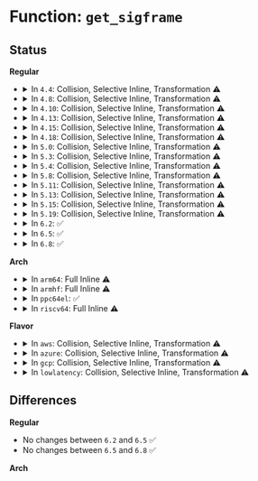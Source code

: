 # Function: <code>get_sigframe</code>

## Status
<b>Regular</b>
<ul>
<li>
<details>
<summary>In <code>4.4</code>: Collision, Selective Inline, Transformation ⚠️</summary>

**Collision:** Static-Static Collision

**Inline:** Selective

**Transformation:** True

**Instances:**

```
In arch/x86/kernel/signal.c (ffffffff8102e0d0)
Location: arch/x86/kernel/signal.c:202
Inline: True
Direct callers:
  - arch/x86/kernel/signal.c:do_signal
  - arch/x86/kernel/signal.c:do_signal
```
```
In arch/x86/ia32/ia32_signal.c (ffffffff81078120)
Location: arch/x86/ia32/ia32_signal.c:214
Inline: True
Direct callers:
  - arch/x86/ia32/ia32_signal.c:ia32_setup_frame
  - arch/x86/ia32/ia32_signal.c:ia32_setup_rt_frame
```
**Symbols:**

```
ffffffff8102e0d0-ffffffff8102e261: get_sigframe.isra.8.constprop.9 (STB_LOCAL)
ffffffff81078120-ffffffff81078244: get_sigframe.isra.3.constprop.4 (STB_LOCAL)
```
</details>
</li>
<li>
<details>
<summary>In <code>4.8</code>: Collision, Selective Inline, Transformation ⚠️</summary>

**Collision:** Static-Static Collision

**Inline:** Selective

**Transformation:** True

**Instances:**

```
In arch/x86/kernel/signal.c (ffffffff8102d190)
Location: arch/x86/kernel/signal.c:237
Inline: True
Direct callers:
  - arch/x86/kernel/signal.c:do_signal
  - arch/x86/kernel/signal.c:do_signal
```
```
In arch/x86/ia32/ia32_signal.c (ffffffff81079600)
Location: arch/x86/ia32/ia32_signal.c:214
Inline: True
Direct callers:
  - arch/x86/ia32/ia32_signal.c:ia32_setup_rt_frame
  - arch/x86/ia32/ia32_signal.c:ia32_setup_frame
```
**Symbols:**

```
ffffffff8102d190-ffffffff8102d34c: get_sigframe.isra.12.constprop.13 (STB_LOCAL)
ffffffff81079600-ffffffff8107972f: get_sigframe.isra.5.constprop.6 (STB_LOCAL)
```
</details>
</li>
<li>
<details>
<summary>In <code>4.10</code>: Collision, Selective Inline, Transformation ⚠️</summary>

**Collision:** Static-Static Collision

**Inline:** Selective

**Transformation:** True

**Instances:**

```
In arch/x86/kernel/signal.c (ffffffff8102d030)
Location: arch/x86/kernel/signal.c:238
Inline: True
Direct callers:
  - arch/x86/kernel/signal.c:do_signal
  - arch/x86/kernel/signal.c:do_signal
```
```
In arch/x86/ia32/ia32_signal.c (ffffffff8107d3f0)
Location: arch/x86/ia32/ia32_signal.c:214
Inline: True
Direct callers:
  - arch/x86/ia32/ia32_signal.c:ia32_setup_rt_frame
  - arch/x86/ia32/ia32_signal.c:ia32_setup_frame
```
**Symbols:**

```
ffffffff8102d030-ffffffff8102d1ec: get_sigframe.isra.13.constprop.14 (STB_LOCAL)
ffffffff8107d3f0-ffffffff8107d51f: get_sigframe.isra.4.constprop.5 (STB_LOCAL)
```
</details>
</li>
<li>
<details>
<summary>In <code>4.13</code>: Collision, Selective Inline, Transformation ⚠️</summary>

**Collision:** Static-Static Collision

**Inline:** Selective

**Transformation:** True

**Instances:**

```
In arch/x86/kernel/signal.c (ffffffff8102b290)
Location: arch/x86/kernel/signal.c:239
Inline: True
Direct callers:
  - arch/x86/kernel/signal.c:do_signal
  - arch/x86/kernel/signal.c:do_signal
```
```
In arch/x86/ia32/ia32_signal.c (ffffffff8107bbf0)
Location: arch/x86/ia32/ia32_signal.c:215
Inline: True
Direct callers:
  - arch/x86/ia32/ia32_signal.c:ia32_setup_rt_frame
  - arch/x86/ia32/ia32_signal.c:ia32_setup_frame
```
**Symbols:**

```
ffffffff8102b290-ffffffff8102b453: get_sigframe.isra.13.constprop.14 (STB_LOCAL)
ffffffff8107bbf0-ffffffff8107bd0e: get_sigframe.isra.4.constprop.5 (STB_LOCAL)
```
</details>
</li>
<li>
<details>
<summary>In <code>4.15</code>: Collision, Selective Inline, Transformation ⚠️</summary>

**Collision:** Static-Static Collision

**Inline:** Selective

**Transformation:** True

**Instances:**

```
In arch/x86/kernel/signal.c (ffffffff8102bfc0)
Location: arch/x86/kernel/signal.c:240
Inline: True
Direct callers:
  - arch/x86/kernel/signal.c:do_signal
  - arch/x86/kernel/signal.c:do_signal
```
```
In arch/x86/ia32/ia32_signal.c (ffffffff810822f0)
Location: arch/x86/ia32/ia32_signal.c:216
Inline: True
Direct callers:
  - arch/x86/ia32/ia32_signal.c:ia32_setup_rt_frame
  - arch/x86/ia32/ia32_signal.c:ia32_setup_frame
```
**Symbols:**

```
ffffffff8102bfc0-ffffffff8102c183: get_sigframe.isra.13.constprop.14 (STB_LOCAL)
ffffffff810822f0-ffffffff8108240e: get_sigframe.isra.4.constprop.5 (STB_LOCAL)
```
</details>
</li>
<li>
<details>
<summary>In <code>4.18</code>: Collision, Selective Inline, Transformation ⚠️</summary>

**Collision:** Static-Static Collision

**Inline:** Selective

**Transformation:** True

**Instances:**

```
In arch/x86/kernel/signal.c (ffffffff8102d290)
Location: arch/x86/kernel/signal.c:241
Inline: True
Direct callers:
  - arch/x86/kernel/signal.c:do_signal
  - arch/x86/kernel/signal.c:do_signal
```
```
In arch/x86/ia32/ia32_signal.c (ffffffff810859b0)
Location: arch/x86/ia32/ia32_signal.c:215
Inline: True
Direct callers:
  - arch/x86/ia32/ia32_signal.c:ia32_setup_rt_frame
  - arch/x86/ia32/ia32_signal.c:ia32_setup_frame
```
**Symbols:**

```
ffffffff8102d290-ffffffff8102d447: get_sigframe.isra.13.constprop.14 (STB_LOCAL)
ffffffff810859b0-ffffffff81085ace: get_sigframe.isra.4.constprop.5 (STB_LOCAL)
```
</details>
</li>
<li>
<details>
<summary>In <code>5.0</code>: Collision, Selective Inline, Transformation ⚠️</summary>

**Collision:** Static-Static Collision

**Inline:** Selective

**Transformation:** True

**Instances:**

```
In arch/x86/kernel/signal.c (ffffffff8102e4e0)
Location: arch/x86/kernel/signal.c:241
Inline: True
Direct callers:
  - arch/x86/kernel/signal.c:do_signal
  - arch/x86/kernel/signal.c:do_signal
```
```
In arch/x86/ia32/ia32_signal.c (ffffffff8108c720)
Location: arch/x86/ia32/ia32_signal.c:215
Inline: True
Direct callers:
  - arch/x86/ia32/ia32_signal.c:ia32_setup_rt_frame
  - arch/x86/ia32/ia32_signal.c:ia32_setup_frame
```
**Symbols:**

```
ffffffff8102e4e0-ffffffff8102e697: get_sigframe.isra.13.constprop.14 (STB_LOCAL)
ffffffff8108c720-ffffffff8108c83e: get_sigframe.isra.4.constprop.5 (STB_LOCAL)
```
</details>
</li>
<li>
<details>
<summary>In <code>5.3</code>: Collision, Selective Inline, Transformation ⚠️</summary>

**Collision:** Static-Static Collision

**Inline:** Selective

**Transformation:** True

**Instances:**

```
In arch/x86/kernel/signal.c (ffffffff81030240)
Location: arch/x86/kernel/signal.c:240
Inline: True
Direct callers:
  - arch/x86/kernel/signal.c:x32_setup_rt_frame
  - arch/x86/kernel/signal.c:__setup_rt_frame
```
```
In arch/x86/ia32/ia32_signal.c (ffffffff81090480)
Location: arch/x86/ia32/ia32_signal.c:220
Inline: True
Direct callers:
  - arch/x86/ia32/ia32_signal.c:ia32_setup_rt_frame
  - arch/x86/ia32/ia32_signal.c:ia32_setup_frame
```
**Symbols:**

```
ffffffff81030240-ffffffff81030434: get_sigframe.isra.0.constprop.0 (STB_LOCAL)
ffffffff81090480-ffffffff81090589: get_sigframe.isra.0.constprop.0 (STB_LOCAL)
```
</details>
</li>
<li>
<details>
<summary>In <code>5.4</code>: Collision, Selective Inline, Transformation ⚠️</summary>

**Collision:** Static-Static Collision

**Inline:** Selective

**Transformation:** True

**Instances:**

```
In arch/x86/kernel/signal.c (ffffffff81030b80)
Location: arch/x86/kernel/signal.c:240
Inline: True
Direct callers:
  - arch/x86/kernel/signal.c:do_signal
  - arch/x86/kernel/signal.c:do_signal
```
```
In arch/x86/ia32/ia32_signal.c (ffffffff81090fe0)
Location: arch/x86/ia32/ia32_signal.c:221
Inline: True
Direct callers:
  - arch/x86/ia32/ia32_signal.c:ia32_setup_rt_frame
  - arch/x86/ia32/ia32_signal.c:ia32_setup_frame
```
**Symbols:**

```
ffffffff81030b80-ffffffff81030d74: get_sigframe.isra.0.constprop.0 (STB_LOCAL)
ffffffff81090fe0-ffffffff810910e9: get_sigframe.isra.0.constprop.0 (STB_LOCAL)
```
</details>
</li>
<li>
<details>
<summary>In <code>5.8</code>: Collision, Selective Inline, Transformation ⚠️</summary>

**Collision:** Static-Static Collision

**Inline:** Selective

**Transformation:** True

**Instances:**

```
In arch/x86/kernel/signal.c (ffffffff810330a0)
Location: arch/x86/kernel/signal.c:232
Inline: True
Direct callers:
  - arch/x86/kernel/signal.c:x32_setup_rt_frame
  - arch/x86/kernel/signal.c:__setup_rt_frame
```
```
In arch/x86/ia32/ia32_signal.c (ffffffff81096bf0)
Location: arch/x86/ia32/ia32_signal.c:203
Inline: True
Direct callers:
  - arch/x86/ia32/ia32_signal.c:ia32_setup_rt_frame
  - arch/x86/ia32/ia32_signal.c:ia32_setup_frame
```
**Symbols:**

```
ffffffff810330a0-ffffffff8103329c: get_sigframe.constprop.0.isra.0 (STB_LOCAL)
ffffffff81096bf0-ffffffff81096d06: get_sigframe.constprop.0 (STB_LOCAL)
```
</details>
</li>
<li>
<details>
<summary>In <code>5.11</code>: Collision, Selective Inline, Transformation ⚠️</summary>

**Collision:** Static-Static Collision

**Inline:** Selective

**Transformation:** True

**Instances:**

```
In arch/x86/kernel/signal.c (ffffffff81033af0)
Location: arch/x86/kernel/signal.c:233
Inline: True
Direct callers:
  - arch/x86/kernel/signal.c:x32_setup_rt_frame
  - arch/x86/kernel/signal.c:__setup_rt_frame
```
```
In arch/x86/ia32/ia32_signal.c (ffffffff81095e30)
Location: arch/x86/ia32/ia32_signal.c:203
Inline: True
Direct callers:
  - arch/x86/ia32/ia32_signal.c:ia32_setup_rt_frame
  - arch/x86/ia32/ia32_signal.c:ia32_setup_frame
```
**Symbols:**

```
ffffffff81033af0-ffffffff81033cec: get_sigframe.constprop.0.isra.0 (STB_LOCAL)
ffffffff81095e30-ffffffff81095f46: get_sigframe.constprop.0 (STB_LOCAL)
```
</details>
</li>
<li>
<details>
<summary>In <code>5.13</code>: Collision, Selective Inline, Transformation ⚠️</summary>

**Collision:** Static-Static Collision

**Inline:** Selective

**Transformation:** True

**Instances:**

```
In arch/x86/kernel/signal.c (0)
Location: arch/x86/kernel/signal.c:233
Inline: True
Direct callers:
  - arch/x86/kernel/signal.c:x32_setup_rt_frame
  - arch/x86/kernel/signal.c:__setup_rt_frame
```
```
In arch/x86/ia32/ia32_signal.c (ffffffff81096750)
Location: arch/x86/ia32/ia32_signal.c:203
Inline: True
Direct callers:
  - arch/x86/ia32/ia32_signal.c:ia32_setup_rt_frame
  - arch/x86/ia32/ia32_signal.c:ia32_setup_frame
```
**Symbols:**

```
ffffffff81035630-ffffffff810357e2: get_sigframe.constprop.0.isra.0 (STB_LOCAL)
ffffffff81bc5623-ffffffff81bc564e: get_sigframe.constprop.0.isra.0.cold (STB_LOCAL)
ffffffff81096750-ffffffff81096866: get_sigframe.constprop.0 (STB_LOCAL)
```
</details>
</li>
<li>
<details>
<summary>In <code>5.15</code>: Collision, Selective Inline, Transformation ⚠️</summary>

**Collision:** Static-Static Collision

**Inline:** Selective

**Transformation:** True

**Instances:**

```
In arch/x86/kernel/signal.c (0)
Location: arch/x86/kernel/signal.c:238
Inline: True
Direct callers:
  - arch/x86/kernel/signal.c:x32_setup_rt_frame
  - arch/x86/kernel/signal.c:__setup_rt_frame
```
```
In arch/x86/ia32/ia32_signal.c (ffffffff810a66f0)
Location: arch/x86/ia32/ia32_signal.c:203
Inline: True
Direct callers:
  - arch/x86/ia32/ia32_signal.c:ia32_setup_rt_frame
  - arch/x86/ia32/ia32_signal.c:ia32_setup_frame
```
**Symbols:**

```
ffffffff8103a910-ffffffff8103aac2: get_sigframe.constprop.0.isra.0 (STB_LOCAL)
ffffffff81c9823a-ffffffff81c98265: get_sigframe.constprop.0.isra.0.cold (STB_LOCAL)
ffffffff810a66f0-ffffffff810a6806: get_sigframe.constprop.0 (STB_LOCAL)
```
</details>
</li>
<li>
<details>
<summary>In <code>5.19</code>: Collision, Selective Inline, Transformation ⚠️</summary>

**Collision:** Static-Static Collision

**Inline:** Selective

**Transformation:** True

**Instances:**

```
In arch/x86/kernel/signal.c (0)
Location: arch/x86/kernel/signal.c:241
Inline: True
Direct callers:
  - arch/x86/kernel/signal.c:__setup_rt_frame
```
```
In arch/x86/ia32/ia32_signal.c (ffffffff810bb980)
Location: arch/x86/ia32/ia32_signal.c:202
Inline: True
Direct callers:
  - arch/x86/ia32/ia32_signal.c:ia32_setup_rt_frame
  - arch/x86/ia32/ia32_signal.c:ia32_setup_frame
```
**Symbols:**

```
ffffffff81041b80-ffffffff81041d37: get_sigframe.constprop.0.isra.0 (STB_LOCAL)
ffffffff81e476d5-ffffffff81e476fc: get_sigframe.constprop.0.isra.0.cold (STB_LOCAL)
ffffffff810bb980-ffffffff810bbab2: get_sigframe.constprop.0 (STB_LOCAL)
```
</details>
</li>
<li>
<details>
<summary>In <code>6.2</code>: ✅</summary>

```c
void *get_sigframe(struct ksignal *ksig, struct pt_regs *regs, size_t frame_size, void **fpstate);
```

**Collision:** Unique Global

**Inline:** No

**Transformation:** False

**Instances:**

```
In arch/x86/kernel/signal.c (ffffffff8104b2b0)
Location: arch/x86/kernel/signal.c:74
Inline: False
Direct callers:
  - arch/x86/kernel/signal_64.c:x64_setup_rt_frame
  - arch/x86/kernel/signal_32.c:ia32_setup_rt_frame
  - arch/x86/kernel/signal_32.c:ia32_setup_frame
```
**Symbols:**

```
ffffffff8104b2b0-ffffffff8104b56e: get_sigframe (STB_GLOBAL)
```
</details>
</li>
<li>
<details>
<summary>In <code>6.5</code>: ✅</summary>

```c
void *get_sigframe(struct ksignal *ksig, struct pt_regs *regs, size_t frame_size, void **fpstate);
```

**Collision:** Unique Global

**Inline:** No

**Transformation:** False

**Instances:**

```
In arch/x86/kernel/signal.c (ffffffff8104bb50)
Location: arch/x86/kernel/signal.c:74
Inline: False
Direct callers:
  - arch/x86/kernel/signal_64.c:x64_setup_rt_frame
  - arch/x86/kernel/signal_32.c:ia32_setup_rt_frame
  - arch/x86/kernel/signal_32.c:ia32_setup_frame
```
**Symbols:**

```
ffffffff8104bb50-ffffffff8104bdfe: get_sigframe (STB_GLOBAL)
```
</details>
</li>
<li>
<details>
<summary>In <code>6.8</code>: ✅</summary>

```c
void *get_sigframe(struct ksignal *ksig, struct pt_regs *regs, size_t frame_size, void **fpstate);
```

**Collision:** Unique Global

**Inline:** No

**Transformation:** False

**Instances:**

```
In arch/x86/kernel/signal.c (ffffffff81052dd0)
Location: arch/x86/kernel/signal.c:76
Inline: False
Direct callers:
  - arch/x86/kernel/signal_64.c:x64_setup_rt_frame
  - arch/x86/kernel/signal_32.c:ia32_setup_rt_frame
  - arch/x86/kernel/signal_32.c:ia32_setup_frame
```
**Symbols:**

```
ffffffff81052dd0-ffffffff8105307e: get_sigframe (STB_GLOBAL)
```
</details>
</li>
</ul>
<b>Arch</b>
<ul>
<li>
<details>
<summary>In <code>arm64</code>: Full Inline ⚠️</summary>

**Collision:** Unique Static

**Inline:** Full

**Transformation:** False

**Instances:**

```
In arch/arm64/kernel/signal.c (ffff800010091a90)
Location: arch/arm64/kernel/signal.c:695
Inline: True
Inline callers:
  - arch/arm64/kernel/signal.c:setup_rt_frame
```
</details>
</li>
<li>
<details>
<summary>In <code>armhf</code>: Full Inline ⚠️</summary>

**Collision:** Unique Static

**Inline:** Full

**Transformation:** False

**Instances:**

```
In arch/arm/kernel/signal.c (c030ea08)
Location: arch/arm/kernel/signal.c:342
Inline: True
Inline callers:
  - arch/arm/kernel/signal.c:do_work_pending
  - arch/arm/kernel/signal.c:do_work_pending
```
</details>
</li>
<li>
<details>
<summary>In <code>ppc64el</code>: ✅</summary>

```c
void *get_sigframe(struct ksignal *ksig, long unsigned int sp, size_t frame_size, int is_32);
```

**Collision:** Unique Global

**Inline:** No

**Transformation:** False

**Instances:**

```
In arch/powerpc/kernel/signal.c (c000000000023600)
Location: arch/powerpc/kernel/signal.c:36
Inline: False
Direct callers:
  - arch/powerpc/kernel/signal_32.c:handle_signal32
  - arch/powerpc/kernel/signal_32.c:handle_rt_signal32
  - arch/powerpc/kernel/signal_64.c:handle_rt_signal64
```
**Symbols:**

```
c000000000023600-c000000000023698: get_sigframe (STB_GLOBAL)
```
</details>
</li>
<li>
<details>
<summary>In <code>riscv64</code>: Full Inline ⚠️</summary>

**Collision:** Unique Static

**Inline:** Full

**Transformation:** False

**Instances:**

```
In arch/riscv/kernel/signal.c (ffffffe0000b6614)
Location: arch/riscv/kernel/signal.c:146
Inline: True
Inline callers:
  - arch/riscv/kernel/signal.c:handle_signal
```
</details>
</li>
</ul>
<b>Flavor</b>
<ul>
<li>
<details>
<summary>In <code>aws</code>: Collision, Selective Inline, Transformation ⚠️</summary>

**Collision:** Static-Static Collision

**Inline:** Selective

**Transformation:** True

**Instances:**

```
In arch/x86/kernel/signal.c (ffffffff81030ce0)
Location: arch/x86/kernel/signal.c:240
Inline: True
Direct callers:
  - arch/x86/kernel/signal.c:do_signal
  - arch/x86/kernel/signal.c:do_signal
```
```
In arch/x86/ia32/ia32_signal.c (ffffffff8108ffa0)
Location: arch/x86/ia32/ia32_signal.c:221
Inline: True
Direct callers:
  - arch/x86/ia32/ia32_signal.c:ia32_setup_rt_frame
  - arch/x86/ia32/ia32_signal.c:ia32_setup_frame
```
**Symbols:**

```
ffffffff81030ce0-ffffffff81030ed4: get_sigframe.isra.0.constprop.0 (STB_LOCAL)
ffffffff8108ffa0-ffffffff810900a9: get_sigframe.isra.0.constprop.0 (STB_LOCAL)
```
</details>
</li>
<li>
<details>
<summary>In <code>azure</code>: Collision, Selective Inline, Transformation ⚠️</summary>

**Collision:** Static-Static Collision

**Inline:** Selective

**Transformation:** True

**Instances:**

```
In arch/x86/kernel/signal.c (ffffffff81020700)
Location: arch/x86/kernel/signal.c:240
Inline: True
Direct callers:
  - arch/x86/kernel/signal.c:do_signal
  - arch/x86/kernel/signal.c:do_signal
```
```
In arch/x86/ia32/ia32_signal.c (ffffffff8107eab0)
Location: arch/x86/ia32/ia32_signal.c:221
Inline: True
Direct callers:
  - arch/x86/ia32/ia32_signal.c:ia32_setup_rt_frame
  - arch/x86/ia32/ia32_signal.c:ia32_setup_frame
```
**Symbols:**

```
ffffffff81020700-ffffffff810208f4: get_sigframe.isra.0.constprop.0 (STB_LOCAL)
ffffffff8107eab0-ffffffff8107ebb9: get_sigframe.isra.0.constprop.0 (STB_LOCAL)
```
</details>
</li>
<li>
<details>
<summary>In <code>gcp</code>: Collision, Selective Inline, Transformation ⚠️</summary>

**Collision:** Static-Static Collision

**Inline:** Selective

**Transformation:** True

**Instances:**

```
In arch/x86/kernel/signal.c (ffffffff81030b40)
Location: arch/x86/kernel/signal.c:240
Inline: True
Direct callers:
  - arch/x86/kernel/signal.c:do_signal
  - arch/x86/kernel/signal.c:do_signal
```
```
In arch/x86/ia32/ia32_signal.c (ffffffff8108ff50)
Location: arch/x86/ia32/ia32_signal.c:221
Inline: True
Direct callers:
  - arch/x86/ia32/ia32_signal.c:ia32_setup_rt_frame
  - arch/x86/ia32/ia32_signal.c:ia32_setup_frame
```
**Symbols:**

```
ffffffff81030b40-ffffffff81030d34: get_sigframe.isra.0.constprop.0 (STB_LOCAL)
ffffffff8108ff50-ffffffff81090059: get_sigframe.isra.0.constprop.0 (STB_LOCAL)
```
</details>
</li>
<li>
<details>
<summary>In <code>lowlatency</code>: Collision, Selective Inline, Transformation ⚠️</summary>

**Collision:** Static-Static Collision

**Inline:** Selective

**Transformation:** True

**Instances:**

```
In arch/x86/kernel/signal.c (ffffffff810319d0)
Location: arch/x86/kernel/signal.c:240
Inline: True
Direct callers:
  - arch/x86/kernel/signal.c:do_signal
  - arch/x86/kernel/signal.c:do_signal
```
```
In arch/x86/ia32/ia32_signal.c (ffffffff81092330)
Location: arch/x86/ia32/ia32_signal.c:221
Inline: True
Direct callers:
  - arch/x86/ia32/ia32_signal.c:ia32_setup_rt_frame
  - arch/x86/ia32/ia32_signal.c:ia32_setup_frame
```
**Symbols:**

```
ffffffff810319d0-ffffffff81031bc4: get_sigframe.isra.0.constprop.0 (STB_LOCAL)
ffffffff81092330-ffffffff81092439: get_sigframe.isra.0.constprop.0 (STB_LOCAL)
```
</details>
</li>
</ul>

## Differences
<b>Regular</b>
<ul>
<li>
No changes between <code>6.2</code> and <code>6.5</code> ✅
</li>
<li>
No changes between <code>6.5</code> and <code>6.8</code> ✅
</li>
</ul>
<b>Arch</b>
<ul>
</ul>

